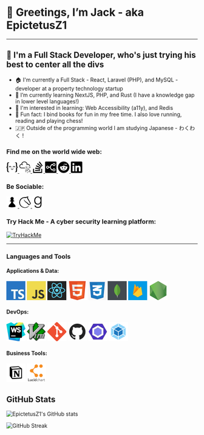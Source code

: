 # 👋 Greetings, I’m Jack - aka EpictetusZ1

---

## 🔭 I'm a Full Stack Developer, who's just trying his best to center all the divs

- 🏠 I'm currently a Full Stack - React, Laravel (PHP), and MySQL - developer at a property technology startup
- 🌱 I’m currently learning NextJS, PHP, and Rust (I have a knowledge gap in lower level languages!)
- 👀 I'm interested in learning: Web Accessibility (a11y), and Redis
- 👟 Fun fact: I bind books for fun in my free time. I also love running, reading and playing chess!
- 🇯🇵 Outside of the programming world I am studying Japanese - わくわく !

### Find me on the world wide web:

<a href="https://exercism.org/profiles/EpictetusZ1" target="blank">
    <img src="assets/exercism.svg" alt="exercisim" height="30">
</a>
<a href="https://tryhackme.com/p/Epictetus" target="blank">
    <img src="assets/tryhackme.svg" alt="try hack me" height="30">
</a>
<a href="https://stackoverflow.com/users/18433029/epictetusz1" target="blank">
    <img src="assets/stackoverflow.svg" alt="Stack overflow" height="30">
</a>
<a href="https://stackshare.io/epictetusz1" target="blank">
    <img src="assets/stackshare.svg" alt="stack share" height="30">
</a>
<a href="https://www.reddit.com/user/SenecaTheStriver" target="blank">
    <img src="assets/reddit.svg" alt="reddit" height="30">
</a>
<a href="https://www.linkedin.com/in/heaton-jack" target="blank">
    <img src="assets/linkedin.svg" alt="linkedin" height="30">
</a>

### Be Sociable:
<a href="https://www.chess.com/member/epictetusz1" target="blank">
    <img src="assets/pawn2-01.svg" alt="chess.com" height="30">
</a>
<a href="https://lichess.org/@/EpictetusZ1" target="blank">
    <img src="assets/lichess.svg" alt="li chess" height="30">
</a>
<a href="https://www.goodreads.com/user/show/148809260-jack-heaton" target="blank">
    <img src="assets/goodreads.svg" alt="good reads" height="30">
</a>

### Try Hack Me - A cyber security learning platform:

<a href="https://tryhackme.com/p/Epictetus" target="blank">
<img src="https://tryhackme-badges.s3.amazonaws.com/Epictetus.png" alt="TryHackMe">
</a>

<hr>

### Languages and Tools

#### Applications & Data:
<span><img src="assets/stackAssets/typeScript.jpeg" alt="TypeScript" height="50"></span>
<span><img src="assets/stackAssets/javascript.jpeg" alt="JavaScript" height="50"></span>
<span><img src="assets/stackAssets/react.png" alt="React" height="50"></span>
<span><img src="assets/stackAssets/html5.png" alt="HTML 5" height="50"></span>
<span><img src="assets/stackAssets/css3.png" alt="CSS3" height="50"></span>
<span><img src="assets/stackAssets/mongo.png" alt="MongoDB" height="50"></span>
<span><img src="assets/stackAssets/firebase.jpeg" alt="firebase" height="50"></span>
<span><img src="assets/stackAssets/node.png" alt="Node" height="50"></span>

#### DevOps:
<span><img src="assets/stackAssets/webStorm.png" alt="WebStorm" height="50"> </span>
<span><img src="assets/stackAssets/vim.png" alt="Vim" height="50"></span>
<span><img src="assets/stackAssets/git.png" alt="Git" height="50"></span>
<span><img src="assets/stackAssets/gitHub.jpeg" alt="GitHub" height="50"></span>
<span><img src="assets/stackAssets/esLint.jpeg" alt="ESLint" height="50"></span>
<span><img src="assets/stackAssets/webpack.png" alt="Webpack" height="50"></span>

#### Business Tools:
<span><img src="assets/stackAssets/notion.jpeg" alt="Notion" height="50"></span>
<span><img src="assets/stackAssets/lucid.png" alt="Lucid Chart" height="50"></span>


## GitHub Stats

![EpictetusZ1's GitHub stats](https://github-readme-stats.vercel.app/api?username=epictetusZ1&theme=radical)


![GitHub Streak](https://github-readme-streak-stats.herokuapp.com?user=epictetusz1&theme=radical&date_format=j%20M%5B%20Y%5D)


[Odin]: https://www.theodinproject.com/
